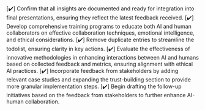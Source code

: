 [✔️] Confirm that all insights are documented and ready for integration into final presentations, ensuring they reflect the latest feedback received.
[✔️] Develop comprehensive training programs to educate both AI and human collaborators on effective collaboration techniques, emotional intelligence, and ethical considerations.
[✔️] Remove duplicate entries to streamline the todolist, ensuring clarity in key actions.
[✔️] Evaluate the effectiveness of innovative methodologies in enhancing interactions between AI and humans based on collected feedback and metrics, ensuring alignment with ethical AI practices.
[✔️] Incorporate feedback from stakeholders by adding relevant case studies and expanding the trust-building section to provide more granular implementation steps.
[✔️] Begin drafting the follow-up initiatives based on the feedback from stakeholders to further enhance AI-human collaboration.